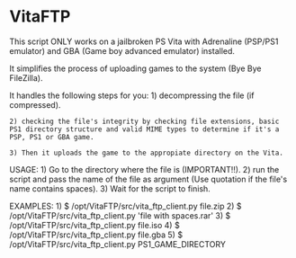 # VitaFTP

This script ONLY works on a jailbroken PS Vita with Adrenaline (PSP/PS1 emulator) and GBA (Game boy advanced emulator) installed.

It simplifies the process of uploading games to the system (Bye Bye FileZilla). 

It handles the following steps for you:
    1) decompressing the file (if compressed).
    
    2) checking the file's integrity by checking file extensions, basic PS1 directory structure and valid MIME types to determine if it's a PSP, PS1 or GBA game.

    3) Then it uploads the game to the appropiate directory on the Vita.

USAGE:
    1) Go to the directory where the file is (IMPORTANT!!).
    2) run the script and pass the name of the file as argument (Use quotation if the file's name contains spaces).
    3) Wait for the script to finish.

EXAMPLES:
    1)
        $ /opt/VitaFTP/src/vita_ftp_client.py file.zip
    2) 
        $ /opt/VitaFTP/src/vita_ftp_client.py 'file with spaces.rar'
    3) 
        $ /opt/VitaFTP/src/vita_ftp_client.py file.iso
    4)
        $ /opt/VitaFTP/src/vita_ftp_client.py file.gba
    5)
        $ /opt/VitaFTP/src/vita_ftp_client.py PS1_GAME_DIRECTORY
